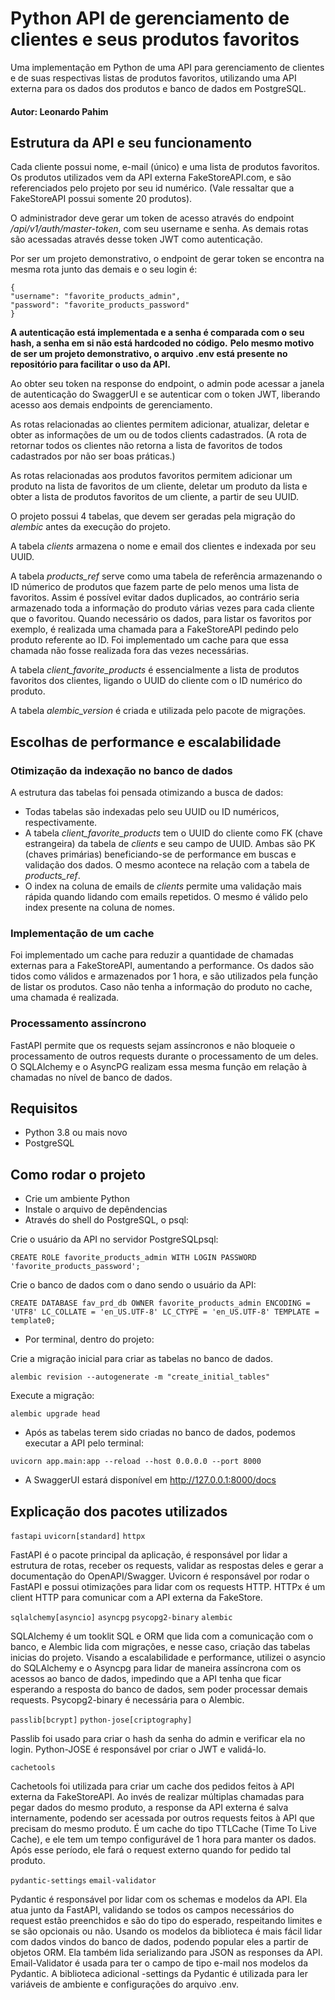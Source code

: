 # Python API de gerenciamento de clientes e seus produtos favoritos
Uma implementação em Python de uma API para gerenciamento de clientes e de suas respectivas listas de produtos favoritos, utilizando uma API externa para os dados dos produtos e banco de dados em PostgreSQL.
#### Autor: Leonardo Pahim

## Estrutura da API e seu funcionamento
Cada cliente possui nome, e-mail (único) e uma lista de produtos favoritos. Os produtos utilizados vem da API externa FakeStoreAPI.com, e são referenciados pelo projeto por seu id numérico. (Vale ressaltar que a FakeStoreAPI possui somente 20 produtos).

O administrador deve gerar um token de acesso através do endpoint */api/v1/auth/master-token*, com seu username e senha. As demais rotas são acessadas através desse token JWT como autenticação.

Por ser um projeto demonstrativo, o endpoint de gerar token se encontra na mesma rota junto das demais e o seu login é:
```
{
"username": "favorite_products_admin",
"password": "favorite_products_password"
}
```
**A autenticação está implementada e a senha é comparada com o seu hash, a senha em si não está hardcoded no código.**
**Pelo mesmo motivo de ser um projeto demonstrativo, o arquivo .env está presente no repositório para facilitar o uso da API.**

Ao obter seu token na response do endpoint, o admin pode acessar a janela de autenticação do SwaggerUI e se autenticar com o token JWT, liberando acesso aos demais endpoints de gerenciamento.

As rotas relacionadas ao clientes permitem adicionar, atualizar, deletar e obter as informações de um ou de todos clients cadastrados. (A rota de retornar todos os clientes não retorna a lista de favoritos de todos cadastrados por não ser boas práticas.)

As rotas relacionadas aos produtos favoritos permitem adicionar um produto na lista de favoritos de um cliente, deletar um produto da lista e obter a lista de produtos favoritos de um cliente, a partir de seu UUID.

O projeto possui 4 tabelas, que devem ser geradas pela migração do *alembic* antes da execução do projeto.

A tabela *clients* armazena o nome e email dos clientes e indexada por seu UUID.

A tabela *products_ref* serve como uma tabela de referência armazenando o ID númerico de produtos que fazem parte de pelo menos uma lista de favoritos. Assim é possível evitar dados duplicados, ao contrário seria armazenado toda a informação do produto várias vezes para cada cliente que o favoritou. Quando necessário os dados, para listar os favoritos por exemplo, é realizada uma chamada para a FakeStoreAPI pedindo pelo produto referente ao ID. Foi implementado um cache para que essa chamada não fosse realizada fora das vezes necessárias.

A tabela *client_favorite_products* é essencialmente a lista de produtos favoritos dos clientes, ligando o UUID do cliente com o ID numérico do produto.

A tabela *alembic_version* é criada e utilizada pelo pacote de migrações.

## Escolhas de performance e escalabilidade

### Otimização da indexação no banco de dados
A estrutura das tabelas foi pensada otimizando a busca de dados:
- Todas tabelas são indexadas pelo seu UUID ou ID numéricos, respectivamente.
- A tabela *client_favorite_products* tem o UUID do cliente como FK (chave estrangeira) da tabela de *clients* e seu campo de UUID. Ambas são PK (chaves primárias) beneficiando-se de performance em buscas e validação dos dados. O mesmo acontece na relação com a tabela de *products_ref*.
- O index na coluna de emails de *clients* permite uma validação mais rápida quando lidando com emails repetidos. O mesmo é válido pelo index presente na coluna de nomes.

### Implementação de um cache

Foi implementado um cache para reduzir a quantidade de chamadas externas para a FakeStoreAPI, aumentando a performance. Os dados são tidos como válidos e armazenados por 1 hora, e são utilizados pela função de listar os produtos. Caso não tenha a informação do produto no cache, uma chamada é realizada.

### Processamento assíncrono

FastAPI permite que os requests sejam assíncronos e não bloqueie o processamento de outros requests durante o processamento de um deles.
O SQLAlchemy e o AsyncPG realizam essa mesma função em relação à chamadas no nível de banco de dados.

## Requisitos
- Python 3.8 ou mais novo
- PostgreSQL

## Como rodar o projeto
- Crie um ambiente Python
- Instale o arquivo de depêndencias
- Através do shell do PostgreSQL, o psql:

Crie o usuário da API no servidor PostgreSQLpsql:

```
CREATE ROLE favorite_products_admin WITH LOGIN PASSWORD 'favorite_products_password';
```

Crie o banco de dados com o dano sendo o usuário da API:

```
CREATE DATABASE fav_prd_db OWNER favorite_products_admin ENCODING = 'UTF8' LC_COLLATE = 'en_US.UTF-8' LC_CTYPE = 'en_US.UTF-8' TEMPLATE = template0;
```

- Por terminal, dentro do projeto:

Crie a migração inicial para criar as tabelas no banco de dados.

```
alembic revision --autogenerate -m "create_initial_tables"
```

Execute a migração:

```
alembic upgrade head
```

- Após as tabelas terem sido criadas no banco de dados, podemos executar a API pelo terminal:

``` 
uvicorn app.main:app --reload --host 0.0.0.0 --port 8000
```

- A SwaggerUI estará disponível em http://127.0.0.1:8000/docs


## Explicação dos pacotes utilizados

`fastapi`
`uvicorn[standard]`
`httpx`

FastAPI é o pacote principal da aplicação, é responsável por lidar a estrutura de rotas, receber os requests, validar as respostas deles e gerar a documentação do OpenAPI/Swagger. Uvicorn é responsável por rodar o FastAPI e possui otimizações para lidar com os requests HTTP. HTTPx é um client HTTP para comunicar com a API externa da FakeStore.

`sqlalchemy[asyncio]`
`asyncpg`
`psycopg2-binary`
`alembic`

SQLAlchemy é um tooklit SQL e ORM que lida com a comunicação com o banco, e Alembic lida com migrações, e nesse caso, criação das tabelas inicias do projeto. Visando a escalabilidade e performance, utilizei o asyncio do SQLAlchemy e o Asyncpg para lidar de maneira assíncrona com os acessos ao banco de dados, impedindo que a API tenha que ficar esperando a resposta do banco de dados, sem poder processar demais requests. Psycopg2-binary é necessária para o Alembic.

`passlib[bcrypt]`
`python-jose[criptography]`

Passlib foi usado para criar o hash da senha do admin e verificar ela no login. Python-JOSE é responsável por criar o JWT e validá-lo.

`cachetools`

Cachetools foi utilizada para criar um cache dos pedidos feitos à API externa da FakeStoreAPI. Ao invés de realizar múltiplas chamadas para pegar dados do mesmo produto, a response da API externa é salva internamente, podendo ser acessada por outros requests feitos à API que precisam do mesmo produto. É um cache do tipo TTLCache (Time To Live Cache), e ele tem um tempo configurável de 1 hora para manter os dados. Após esse período, ele fará o request externo quando for pedido tal produto.

`pydantic-settings`
`email-validator`

Pydantic é responsável por lidar com os schemas e modelos da API. Ela atua junto da FastAPI, validando se todos os campos necessários do request estão preenchidos e são do tipo do esperado, respeitando limites e se são opcionais ou não. Usando os modelos da biblioteca é mais fácil lidar com dados vindos do banco de dados, podendo popular eles a partir de objetos ORM. Ela também lida serializando para JSON as responses da API. Email-Validator é usada para ter o campo de tipo e-mail nos modelos da Pydantic. A biblioteca adicional -settings da Pydantic é utilizada para ler variáveis de ambiente e configurações do arquivo .env.
